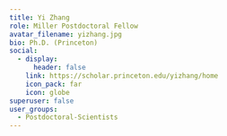 ```yaml
---
title: Yi Zhang
role: Miller Postdoctoral Fellow
avatar_filename: yizhang.jpg
bio: Ph.D. (Princeton)
social:
  - display:
      header: false
    link: https://scholar.princeton.edu/yizhang/home
    icon_pack: far
    icon: globe
superuser: false
user_groups:
  - Postdoctoral-Scientists
---
```

